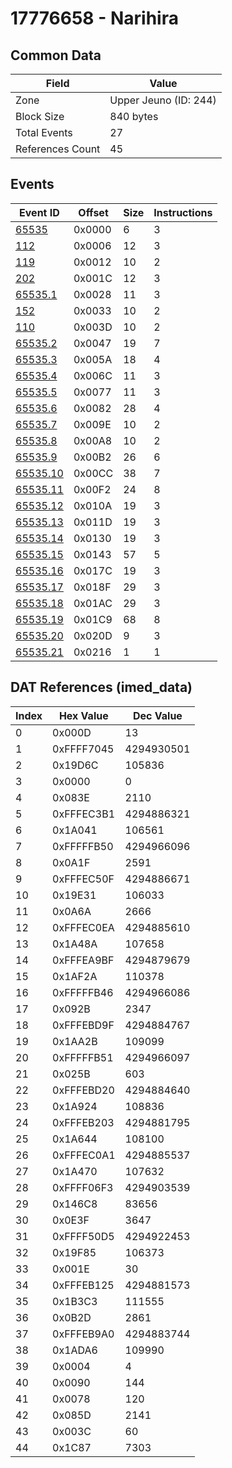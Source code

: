 # 17776658 - Narihira

## Common Data

| Field            | Value                 |
|------------------|-----------------------|
| Zone             | Upper Jeuno (ID: 244) |
| Block Size       | 840 bytes             |
| Total Events     | 27                    |
| References Count | 45                    |

## Events

| Event ID                  | Offset   |   Size |   Instructions |
|---------------------------|----------|--------|----------------|
| [65535](./65535.md)       | 0x0000   |      6 |              3 |
| [112](./112.md)           | 0x0006   |     12 |              3 |
| [119](./119.md)           | 0x0012   |     10 |              2 |
| [202](./202.md)           | 0x001C   |     12 |              3 |
| [65535.1](./65535.1.md)   | 0x0028   |     11 |              3 |
| [152](./152.md)           | 0x0033   |     10 |              2 |
| [110](./110.md)           | 0x003D   |     10 |              2 |
| [65535.2](./65535.2.md)   | 0x0047   |     19 |              7 |
| [65535.3](./65535.3.md)   | 0x005A   |     18 |              4 |
| [65535.4](./65535.4.md)   | 0x006C   |     11 |              3 |
| [65535.5](./65535.5.md)   | 0x0077   |     11 |              3 |
| [65535.6](./65535.6.md)   | 0x0082   |     28 |              4 |
| [65535.7](./65535.7.md)   | 0x009E   |     10 |              2 |
| [65535.8](./65535.8.md)   | 0x00A8   |     10 |              2 |
| [65535.9](./65535.9.md)   | 0x00B2   |     26 |              6 |
| [65535.10](./65535.10.md) | 0x00CC   |     38 |              7 |
| [65535.11](./65535.11.md) | 0x00F2   |     24 |              8 |
| [65535.12](./65535.12.md) | 0x010A   |     19 |              3 |
| [65535.13](./65535.13.md) | 0x011D   |     19 |              3 |
| [65535.14](./65535.14.md) | 0x0130   |     19 |              3 |
| [65535.15](./65535.15.md) | 0x0143   |     57 |              5 |
| [65535.16](./65535.16.md) | 0x017C   |     19 |              3 |
| [65535.17](./65535.17.md) | 0x018F   |     29 |              3 |
| [65535.18](./65535.18.md) | 0x01AC   |     29 |              3 |
| [65535.19](./65535.19.md) | 0x01C9   |     68 |              8 |
| [65535.20](./65535.20.md) | 0x020D   |      9 |              3 |
| [65535.21](./65535.21.md) | 0x0216   |      1 |              1 |

## DAT References (imed_data)

|   Index | Hex Value   |   Dec Value |
|---------|-------------|-------------|
|       0 | 0x000D      |          13 |
|       1 | 0xFFFF7045  |  4294930501 |
|       2 | 0x19D6C     |      105836 |
|       3 | 0x0000      |           0 |
|       4 | 0x083E      |        2110 |
|       5 | 0xFFFEC3B1  |  4294886321 |
|       6 | 0x1A041     |      106561 |
|       7 | 0xFFFFFB50  |  4294966096 |
|       8 | 0x0A1F      |        2591 |
|       9 | 0xFFFEC50F  |  4294886671 |
|      10 | 0x19E31     |      106033 |
|      11 | 0x0A6A      |        2666 |
|      12 | 0xFFFEC0EA  |  4294885610 |
|      13 | 0x1A48A     |      107658 |
|      14 | 0xFFFEA9BF  |  4294879679 |
|      15 | 0x1AF2A     |      110378 |
|      16 | 0xFFFFFB46  |  4294966086 |
|      17 | 0x092B      |        2347 |
|      18 | 0xFFFEBD9F  |  4294884767 |
|      19 | 0x1AA2B     |      109099 |
|      20 | 0xFFFFFB51  |  4294966097 |
|      21 | 0x025B      |         603 |
|      22 | 0xFFFEBD20  |  4294884640 |
|      23 | 0x1A924     |      108836 |
|      24 | 0xFFFEB203  |  4294881795 |
|      25 | 0x1A644     |      108100 |
|      26 | 0xFFFEC0A1  |  4294885537 |
|      27 | 0x1A470     |      107632 |
|      28 | 0xFFFF06F3  |  4294903539 |
|      29 | 0x146C8     |       83656 |
|      30 | 0x0E3F      |        3647 |
|      31 | 0xFFFF50D5  |  4294922453 |
|      32 | 0x19F85     |      106373 |
|      33 | 0x001E      |          30 |
|      34 | 0xFFFEB125  |  4294881573 |
|      35 | 0x1B3C3     |      111555 |
|      36 | 0x0B2D      |        2861 |
|      37 | 0xFFFEB9A0  |  4294883744 |
|      38 | 0x1ADA6     |      109990 |
|      39 | 0x0004      |           4 |
|      40 | 0x0090      |         144 |
|      41 | 0x0078      |         120 |
|      42 | 0x085D      |        2141 |
|      43 | 0x003C      |          60 |
|      44 | 0x1C87      |        7303 |
